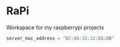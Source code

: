 # RaPi

Workspace for my raspberrypi projects

```python
server_mac_address = "DC:A6:32:12:ED:DB"
```